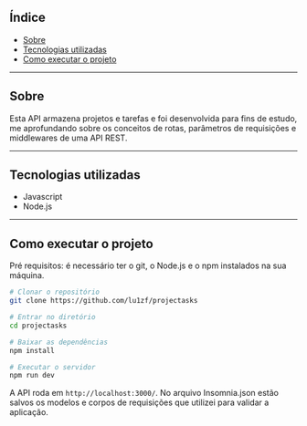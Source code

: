 ## Índice

- [Sobre](#Sobre)
- [Tecnologias utilizadas](#Tecnologias-utilizadas)
- [Como executar o projeto](#Como-executar-o-projeto)

---

## Sobre

Esta API armazena projetos e tarefas e foi desenvolvida para fins de estudo, me
aprofundando sobre os conceitos de rotas, parâmetros de requisições e middlewares de uma API REST.

---

## Tecnologias utilizadas

- Javascript
- Node.js

---

## Como executar o projeto

Pré requisitos: é necessário ter o git, o Node.js e o npm instalados na sua máquina.

```bash
# Clonar o repositório
git clone https://github.com/lu1zf/projectasks

# Entrar no diretório
cd projectasks

# Baixar as dependências
npm install

# Executar o servidor
npm run dev
```

A API roda em `http://localhost:3000/`. No arquivo Insomnia.json estão salvos
os modelos e corpos de requisições que utilizei para validar a aplicação.
